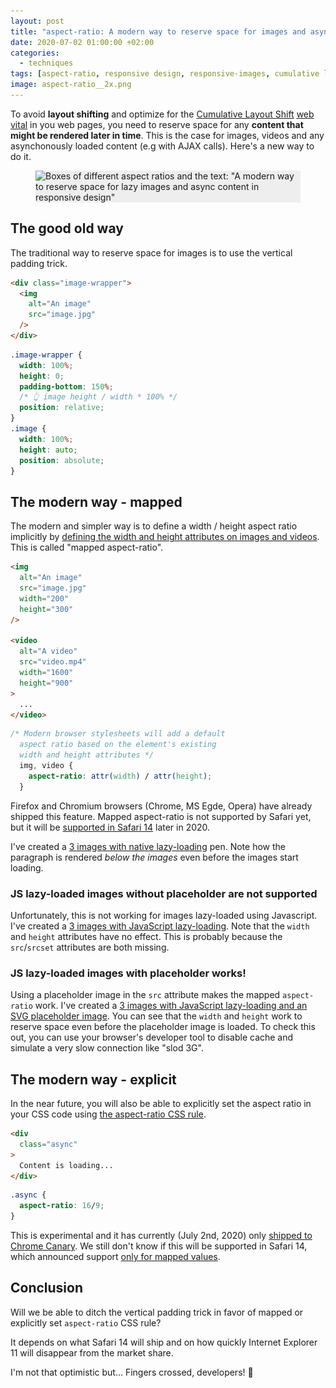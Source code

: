 ```yaml
---
layout: post
title: "aspect-ratio: A modern way to reserve space for images and async content in responsive design"
date: 2020-07-02 01:00:00 +02:00
categories:
  - techniques
tags: [aspect-ratio, responsive design, responsive-images, cumulative layout shift]
image: aspect-ratio__2x.png
---
```


To avoid **layout shifting** and optimize for the [Cumulative Layout Shift](https://web.dev/cls/) [web vital](https://web.dev/vitals/) in you web pages, you need to reserve space for any **content that might be rendered later in time**. This is the case for images, videos and any asynchonously loaded content (e.g with AJAX calls). Here's a new way to do it.

<figure>
  <div class="post-image-spacer" style="background-color: #eee">
    <img alt="Boxes of different aspect ratios and the text: &quot;A modern way to reserve space for lazy images and async content in responsive design&quot;" src="/assets/post-images/aspect-ratio__2x.png" srcset="/assets/post-images/aspect-ratio__1x.png 1x, /assets/post-images/aspect-ratio__2x.png 2x" class="post-image">
  </div>
</figure>

## The good old way

The traditional way to reserve space for images is to use the vertical padding trick.

```html
<div class="image-wrapper">
  <img
    alt="An image"
    src="image.jpg"
  />
</div>
```

```css
.image-wrapper {
  width: 100%;
  height: 0;
  padding-bottom: 150%;
  /* 👆 image height / width * 100% */
  position: relative;
}
.image {
  width: 100%;
  height: auto;
  position: absolute;
}
```

## The modern way - mapped

The modern and simpler way is to define a width / height aspect ratio implicitly by [defining the width and height attributes on images and videos](https://twitter.com/addyosmani/status/1276779799198007301). This is called "mapped aspect-ratio".

```html
<img
  alt="An image"
  src="image.jpg"
  width="200"
  height="300"
/>

<video
  alt="A video"
  src="video.mp4"
  width="1600"
  height="900"
>
  ...
</video>
```

```css
/* Modern browser stylesheets will add a default
  aspect ratio based on the element's existing 
  width and height attributes */
  img, video {
    aspect-ratio: attr(width) / attr(height);
  }
```

Firefox and Chromium browsers (Chrome, MS Egde, Opera) have already shipped this feature. Mapped aspect-ratio is not supported by Safari yet, but it will be [supported in Safari 14](https://twitter.com/jensimmons/status/1275171897244823553) later in 2020. 

I've created a [3 images with native lazy-loading](https://codepen.io/verlok/pen/ExPwzGO) pen. Note how the paragraph is rendered _below the images_ even before the images start loading.

### JS lazy-loaded images without placeholder are not supported

Unfortunately, this is not working for images lazy-loaded using Javascript. I've created a [3 images with JavaScript lazy-loading](https://codepen.io/verlok/pen/bGEYyZe). Note that the `width` and `height` attributes have no effect. This is probably because the `src`/`srcset` attributes are both missing.

### JS lazy-loaded images with placeholder works!

Using a placeholder image in the `src` attribute makes the mapped `aspect-ratio` work. I've created a [3 images with JavaScript lazy-loading and an SVG placeholder image](https://codepen.io/verlok/pen/poRxEPM). You can see that the `width` and `height` work to reserve space even before the placeholder image is loaded. To check this out, you can use your browser's developer tool to disable cache and simulate a very slow connection like "slod 3G".

## The modern way - explicit

In the near future, you will also be able to explicitly set the aspect ratio in your CSS code using [the aspect-ratio CSS rule](https://developer.mozilla.org/en-US/docs/Web/CSS/aspect-ratio).

```html
<div
  class="async"
>
  Content is loading...
</div>
```

```css
.async {
  aspect-ratio: 16/9;
}
```

This is experimental and it has currently (July 2nd, 2020) only [shipped to Chrome Canary](  https://twitter.com/una/status/1260980901934137345). We still don't know if this will be supported in Safari 14, which announced support [only for mapped values](https://twitter.com/jensimmons/status/1275171897244823553).


## Conclusion

Will we be able to ditch the vertical padding trick in favor of mapped or explicitly set `aspect-ratio` CSS rule? 

It depends on what Safari 14 will ship and on how quickly Internet Explorer 11 will disappear from the market share. 

I'm not that optimistic but... Fingers crossed, developers! 🤞
